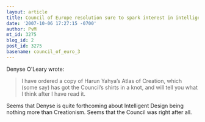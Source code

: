 ```yaml
---
layout: article
title: Council of Europe resolution sure to spark interest in intelligent design
date: '2007-10-06 17:27:15 -0700'
author: PvM
mt_id: 3275
blog_id: 2
post_id: 3275
basename: council_of_euro_3
---
```

Denyse O&apos;Leary wrote:

> I have ordered a copy of Harun Yahya’s Atlas of Creation, which (some say) has got the Council’s shirts in a knot, and will tell you what I think after I have read it.

Seems that Denyse is quite forthcoming about Intelligent Design being nothing more than Creationism. Seems that the Council was right after all.

